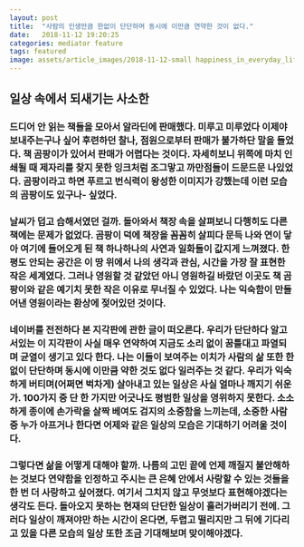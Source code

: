 ```yaml
---
layout: post
title:  "사람의 인생만큼 한없이 단단하며 동시에 이만큼 연약한 것이 없다."
date:   2018-11-12 19:20:25
categories: mediator feature
tags: featured
image: assets/article_images/2018-11-12-small happiness_in_everyday_life/forest_in_fog.jpg
---
```

## 일상 속에서 되새기는 사소한 

### 드디어 안 읽는 책들을 모아서 알라딘에 판매했다. 미루고 미루었다 이제야 보내주는구나 싶어 후련하던 찰나, 점원으로부터 판매가 불가하단 말을 들었다. 책 곰팡이가 있어서 판매가 어렵다는 것이다. 자세히보니 위쪽에 마치 인쇄될 때 제자리를 찾지 못한 잉크처럼 조그맣고 까만점들이 드문드문 나있었다. 곰팡이라고 하면 푸르고 번식력이 왕성한 이미지가 강했는데 이런 모습의 곰팡이도 있구나- 싶었다.


### 날씨가 덥고 습해서였던 걸까. 돌아와서 책장 속을 살펴보니 다행히도 다른 책에는 문제가 없었다. 곰팡이 덕에 책장을 꼼꼼히 살피다 문득 나와 연이 닿아 여기에 들어오게 된 책 하나하나의 사연과 일화들이 값지게 느껴졌다. 한 평도 안되는 공간은 이 땅 위에서 나의 생각과 관심, 시간을 가장 잘 표현한 작은 세계였다. 그러나 영원할 것 같았던 아니 영원하길 바랐던 이곳도 책 곰팡이와 같은 예기치 못한 작은 이유로 무너질 수 있었다. 나는 익숙함이 만들어낸 영원이라는 환상에 젖어있던 것이다.


### 네이버를 전전하다 본 지각판에 관한 글이 떠오른다. 우리가 단단하다 알고 서있는 이 지각판이 사실 매우 연약하여 지금도 소리 없이 꿈틀대고 파열되며 균열이 생기고 있다 한다. 나는 이들이 보여주는 이치가 사람의 삶 또한 한없이 단단하며 동시에 이만큼 약한 것도 없다 일러주는 것 같다. 우리가 익숙하게 버티며(어쩌면 벅차게) 살아내고 있는 일상은 사실 얼마나 깨지기 쉬운가. 100가지 중 단 한 가지만 어긋나도 평범한 일상을 영위하지 못한다. 소소하게 종이에 손가락을 살짝 베여도 검지의 소중함을 느끼는데, 소중한 사람 중 누가 아프거나 한다면 어제와 같은 일상의 모습은 기대하기 어려울 것이다. 


### 그렇다면 삶을 어떻게 대해야 할까. 나름의 고민 끝에 언제 깨질지 불안해하는 것보다 연약함을 인정하고 주시는 큰 은혜 안에서 사랑할 수 있는 것들을 한 번 더 사랑하고 싶어졌다. 여기서 그치지 않고 무엇보다 표현해야겠다는 생각도 든다. 돌아오지 못하는 현재의 단단한 일상이 흘러가버리기 전에. 그러다 일상이 깨져야만 하는 시간이 온다면, 두렵고 떨리지만 그 뒤에 기다리고 있을 다른 모습의 일상 또한 조금 기대해보며 맞이해야겠다.
